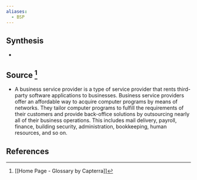 ```yaml
---
aliases:
  - BSP
---
```

## Synthesis
- 
## Source [^1]
- A business service provider is a type of service provider that rents third-party software applications to businesses. Business service providers offer an affordable way to acquire computer programs by means of networks. They tailor computer programs to fulfill the requirements of their customers and provide back-office solutions by outsourcing nearly all of their business operations. This includes mail delivery, payroll, finance, building security, administration, bookkeeping, human resources, and so on.
## References

[^1]: [[Home Page - Glossary by Capterra]]